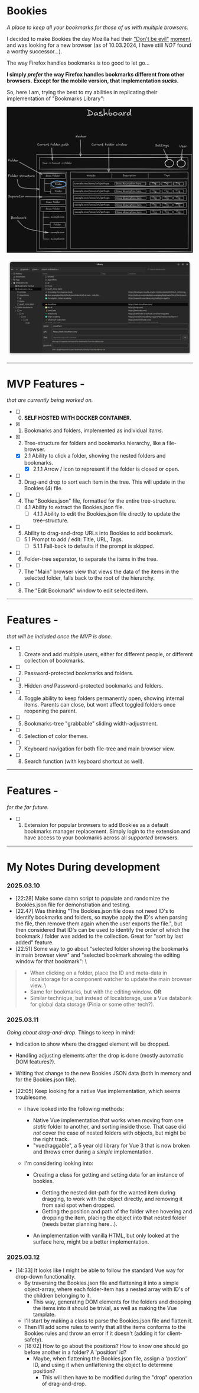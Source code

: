 # Bookies
*A place to keep all your bookmarks for those of us with multiple browsers.*

I decided to make Bookies the day Mozilla had their ["Don't be evil"](https://en.wikipedia.org/wiki/Don%27t_be_evil) [moment](https://thehackernews.com/2025/03/mozilla-updates-firefox-terms-again.html),
and was looking for a new browser (as of 10.03.2024, I have still _NOT_ found a worthy successor...).

The way Firefox handles bookmarks is too good to let go...

**I simply _prefer_ the way Firefox handles bookmarks different from other browsers.**
**Except for the mobile version, that implementation _sucks_.**

So, here I am, trying the best to my abilities in replicating their implementation of "Bookmarks Library":

![The General Idea](./img/bookies_browser_dashboard.png)

![Firefox's Bookmark Library](./img/firefox_bookmark-library.png)

---
# MVP Features -
*that are currently being worked on.*

- [ ] 0. **SELF HOSTED WITH DOCKER CONTAINER.**
- [x] 1. Bookmarks and folders, implemented as individual *items*.
- [x] 2. Tree-structure for folders and bookmarks hierarchy, like a file-browser.
  - [x] 2.1 Ability to click a folder, showing the nested folders and bookmarks.
    - [x] 2.1.1 Arrow / icon to represent if the folder is closed or open.

- [ ] 3. Drag-and drop to sort each item in the tree. This will update in the Bookies (4) file.
- [ ] 4. The "Bookies.json" file, formatted for the entire tree-structure.
  - [ ] 4.1 Ability to extract the Bookies.json file.
    - [ ] 4.1.1 Ability to edit the Bookies.json file directly to update the tree-structure.

- [ ] 5. Ability to drag-and-drop URLs into Bookies to add bookmark.
  - [ ] 5.1 Prompt to add / edit: Title, URL, Tags.
    - [ ] 5.1.1 Fall-back to defaults if the prompt is skipped.

- [ ] 6. Folder-tree separator, to separate the items in the tree.
- [ ] 7. The "Main" browser view that views the data of the items in the selected folder, falls back to the root of the hierarchy.
- [ ] 8. The "Edit Bookmark" window to edit selected item.

---
# Features -
*that will be included once the MVP is done.*

- [ ] 1. Create and add multiple users, either for different people, or different collection of bookmarks.
- [ ] 2. Password-protected bookmarks and folders.
- [ ] 3. Hidden _and_ Password-protected bookmarks and folders.
- [ ] 4. Toggle ability to keep folders permanently open, showing internal items. Parents can close, but wont affect toggled folders once reopening the parent.
- [ ] 5. Bookmarks-tree "grabbable" sliding width-adjustment.
- [ ] 6. Selection of color themes.
- [ ] 7. Keyboard navigation for both file-tree and main browser view.
- [ ] 8. Search function (with keyboard shortcut as well).

---
# Features -
*for the far future.*

- [ ] 1. Extension for popular browsers to add Bookies as a default bookmarks manager replacement. Simply login to the extension and have access to your bookmarks across all _supported_ browsers.

---
# My Notes During development
### 2025.03.10
- [22:28] Make some damn script to populate and randomize the Bookies.json file for demonstration and testing.
- [22.47] Was thinking "The Bookies.json file does not need ID's to identify bookmarks and folders, so maybe apply the ID's when parsing the file, then remove them again when the user exports the file.", but then considered that ID's can be used to identify the order of which the bookmark / folder was added to the collection. Great for "sort by last added" feature.
- [22.51] Some way to go about "selected folder showing the bookmarks in main browser view" and "selected bookmark showing the editing window for that bookmark": \
> - When clicking on a folder, place the ID and meta-data in localstorage for a component watcher to update the main browser view. \
> - Same for bookmarks, but with the editing window.
> **OR**
> - Similar technique, but instead of localstorage, use a Vue databank for global data storage (Pinia or some other tech?).

### 2025.03.11
*Going about drag-and-drop.*
Things to keep in mind:
- Indication to show where the dragged element will be dropped.
- Handling adjusting elements after the drop is done (mostly automatic DOM features?).
- Writing that change to the new Bookies JSON data (both in memory and for the Bookies.json file).

- [22:05] Keep looking for a native Vue implementation, which seems troublesome.
  - I have looked into the following methods:
    - Native Vue implementation that works when moving from one _static_ folder to another, and sorting inside those. That case did _not_ cover the case of nested folders with objects, but might be the right track.
    - "vuedraggable", a 5 year old library for Vue 3 that is now broken and throws error during a _simple_ implementation.

  - I'm considering looking into:
    - Creating a class for getting and setting data for an instance of bookies.
      - Getting the nested dot-path for the wanted item during dragging, to work with the object directly, and removing it from said spot when dropped.
      - Getting the position and path of the folder when hovering and dropping the item, placing the object into that nested folder (needs better planning here...).

    - An implementation with vanilla HTML, but only looked at the surface here, might be a better implementation.

### 2025.03.12
- [14:33] It looks like I might be able to follow the standard Vue way for drop-down functionality.
  - By traversing the Bookies.json file and flattening it into a simple object-array, where each folder-item has a nested array with ID's of the children belonging to it.
    - This way, generating DOM elements for the folders and dropping the items into it should be trivial, as well as making the Vue tamplate.
  - I'll start by making a class to parse the Bookies.json file and flatten it.
  - Then I'll add some rules to verify that all the items conforms to the Bookies rules and throw an error if it doesn't (adding it for client-safety).
  - [18:02] How to go about the positions? How to know one should go before another in a folder? A 'position' id?
    - Maybe, when flattening the Bookies.json file, assign a 'postion' ID, and using it when unflattening the object to determine position?
      - This will then have to be modified during the "drop" operation of drag-and-drop.
